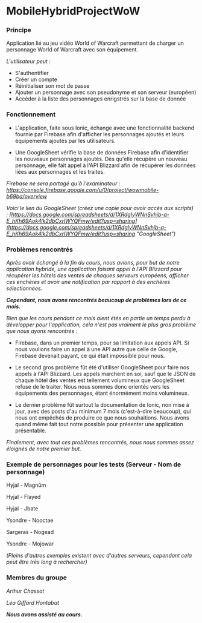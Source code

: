 # MobileHybridProjectWoW #

### Principe ###

Application lié au jeu vidéo World of Warcraft permettant de charger un personnage World of Warcraft avec son équipement.

*L'utilisateur peut :*

- S'authentifier
- Créer un compte
- Réinitialiser son mot de passe
- Ajouter un personnage avec son pseudonyme et son serveur (européen)
- Accéder à la liste des personnages enrigstrés sur la base de donnée

### Fonctionnement ###



- L'application, faite sous Ionic, échange avec une fonctionnalité backend fournie par Firebase afin d'afficher les personnages ajoutés et leurs équipements ajoutés par les utilisateurs.


- Une GoogleSheet vérifie la base de données Firebase afin d'identifier les nouveaux personnages ajoutés. Dès qu'elle récupère un nouveau personnage, elle fait appel à l'API Blizzard afin de récupérer les données liées aux personnages et les traites.

*Firebase ne sera partagé qu'à l'examinateur :*
*[https://console.firebase.google.com/u/0/project/wowmobile-b69ba/overview ](https://console.firebase.google.com/u/0/project/wowmobile-b69ba/overview)*

*Voici le lien du GoogleSheet (créez une copie pour avoir accès aux scripts) :*
*[https://docs.google.com/spreadsheets/d/1XRdglyWNnSvhjb-q-E_hKh69Aok4lk2dbCxrlWYQFmw/edit?usp=sharing](https://docs.google.com/spreadsheets/d/1XRdglyWNnSvhjb-q-E_hKh69Aok4lk2dbCxrlWYQFmw/edit?usp=sharing "GoogleSheet")*

### Problèmes rencontrés ###

*Après avoir échangé à la fin du cours, nous avions, pour but de notre application hybride, une application faisant appel à l'API Blizzard pour récupérer les hôtels des ventes de chaques serveurs européens, afficher ces enchères et avoir une notification par rapport à des enchères sélectionnées.*

***Cependant, nous avons rencontrés beaucoup de problèmes lors de ce mois.***


*Bien que les cours pendant ce mois aient étés en partie un temps perdu à développer pour l'application, cela n'est pas vraiment le plus gros problème que nous ayons rencontrés :*

- Firebase, dans un premier temps, pour sa limitation aux appels API. Si nous voulions faire un appel à une API autre que celle de Google, Firebase devenait payant, ce qui était impossible pour nous.



- Le second gros problème fût été d'utiliser GoogleSheet pour faire nos appels à l'API Blizzard. Les appels marchent en soi, sauf que le JSON de chaque hôtel des ventes est tellement volumineux que GoogleSheet refuse de le traiter. Nous nous sommes donc orientés vers les équipements des personnages, étant énormément moins volumineux.



- Le dernier problème fût surtout la documentation de Ionic, non mise à jour, avec des posts d'au minimum 7 mois (c'est-à-dire beaucoup), qui nous ont empêchés de produire ce que nous souhaitions. Nous avons quand même fait tout notre possible pour présenter une application présentable.


*Finalement, avec tout ces problèmes rencontrés, nous nous sommes assez éloignés de notre premier but.*

### Exemple de personnages pour les tests (Serveur - Nom de personnage) ###
Hyjal - Magnûm

Hyjal - Flayed

Hyjal - Jbate

Ysondre - Nooctae

Sargeras - Nogead

Ysondre - Mojowar

*(Pleins d'autres exemples existent avec d'autres serveurs, cependant cela peut être très long à rechercher)*

### Membres du groupe ###

*Arthur Chassot*

*Léa Giffard Hontabat*

***Nous avons assisté au cours.***